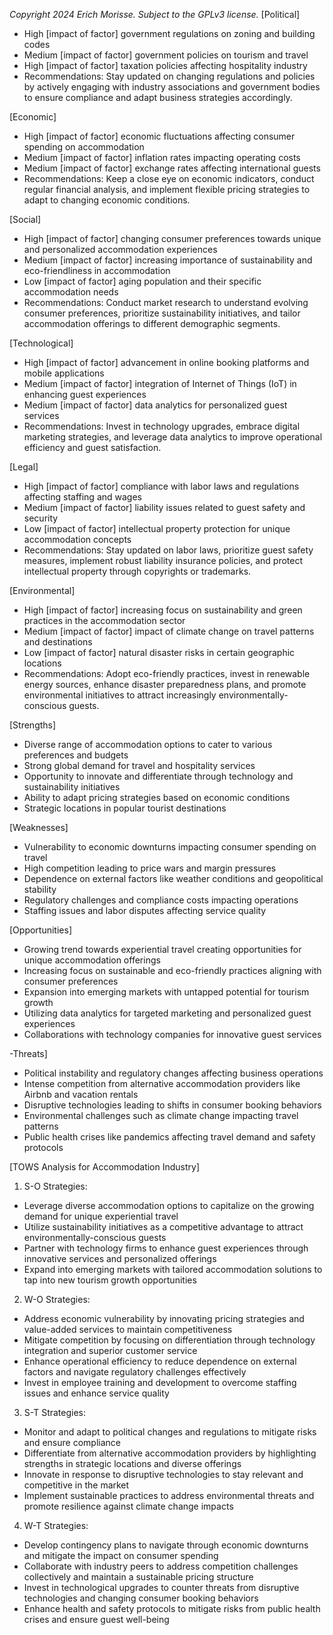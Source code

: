 *Copyright 2024 Erich Morisse.  Subject to the GPLv3 license.*
[Political]
- High [impact of factor] government regulations on zoning and building codes
- Medium [impact of factor] government policies on tourism and travel
- High [impact of factor] taxation policies affecting hospitality industry
- Recommendations: Stay updated on changing regulations and policies by actively engaging with industry associations and government bodies to ensure compliance and adapt business strategies accordingly.

[Economic]
- High [impact of factor] economic fluctuations affecting consumer spending on accommodation
- Medium [impact of factor] inflation rates impacting operating costs
- Medium [impact of factor] exchange rates affecting international guests
- Recommendations: Keep a close eye on economic indicators, conduct regular financial analysis, and implement flexible pricing strategies to adapt to changing economic conditions.

[Social]
- High [impact of factor] changing consumer preferences towards unique and personalized accommodation experiences
- Medium [impact of factor] increasing importance of sustainability and eco-friendliness in accommodation
- Low [impact of factor] aging population and their specific accommodation needs
- Recommendations: Conduct market research to understand evolving consumer preferences, prioritize sustainability initiatives, and tailor accommodation offerings to different demographic segments.

[Technological]
- High [impact of factor] advancement in online booking platforms and mobile applications
- Medium [impact of factor] integration of Internet of Things (IoT) in enhancing guest experiences
- Medium [impact of factor] data analytics for personalized guest services
- Recommendations: Invest in technology upgrades, embrace digital marketing strategies, and leverage data analytics to improve operational efficiency and guest satisfaction.

[Legal]
- High [impact of factor] compliance with labor laws and regulations affecting staffing and wages
- Medium [impact of factor] liability issues related to guest safety and security
- Low [impact of factor] intellectual property protection for unique accommodation concepts
- Recommendations: Stay updated on labor laws, prioritize guest safety measures, implement robust liability insurance policies, and protect intellectual property through copyrights or trademarks.

[Environmental]
- High [impact of factor] increasing focus on sustainability and green practices in the accommodation sector
- Medium [impact of factor] impact of climate change on travel patterns and destinations
- Low [impact of factor] natural disaster risks in certain geographic locations
- Recommendations: Adopt eco-friendly practices, invest in renewable energy sources, enhance disaster preparedness plans, and promote environmental initiatives to attract increasingly environmentally-conscious guests.

[Strengths]
- Diverse range of accommodation options to cater to various preferences and budgets
- Strong global demand for travel and hospitality services
- Opportunity to innovate and differentiate through technology and sustainability initiatives
- Ability to adapt pricing strategies based on economic conditions
- Strategic locations in popular tourist destinations

[Weaknesses]
- Vulnerability to economic downturns impacting consumer spending on travel
- High competition leading to price wars and margin pressures
- Dependence on external factors like weather conditions and geopolitical stability
- Regulatory challenges and compliance costs impacting operations
- Staffing issues and labor disputes affecting service quality

[Opportunities]
- Growing trend towards experiential travel creating opportunities for unique accommodation offerings
- Increasing focus on sustainable and eco-friendly practices aligning with consumer preferences
- Expansion into emerging markets with untapped potential for tourism growth
- Utilizing data analytics for targeted marketing and personalized guest experiences
- Collaborations with technology companies for innovative guest services

-Threats]
- Political instability and regulatory changes affecting business operations
- Intense competition from alternative accommodation providers like Airbnb and vacation rentals
- Disruptive technologies leading to shifts in consumer booking behaviors
- Environmental challenges such as climate change impacting travel patterns
- Public health crises like pandemics affecting travel demand and safety protocols

[TOWS Analysis for Accommodation Industry]

1. S-O Strategies:
- Leverage diverse accommodation options to capitalize on the growing demand for unique experiential travel
- Utilize sustainability initiatives as a competitive advantage to attract environmentally-conscious guests
- Partner with technology firms to enhance guest experiences through innovative services and personalized offerings
- Expand into emerging markets with tailored accommodation solutions to tap into new tourism growth opportunities

2. W-O Strategies:
- Address economic vulnerability by innovating pricing strategies and value-added services to maintain competitiveness
- Mitigate competition by focusing on differentiation through technology integration and superior customer service
- Enhance operational efficiency to reduce dependence on external factors and navigate regulatory challenges effectively
- Invest in employee training and development to overcome staffing issues and enhance service quality

3. S-T Strategies:
- Monitor and adapt to political changes and regulations to mitigate risks and ensure compliance
- Differentiate from alternative accommodation providers by highlighting strengths in strategic locations and diverse offerings
- Innovate in response to disruptive technologies to stay relevant and competitive in the market
- Implement sustainable practices to address environmental threats and promote resilience against climate change impacts

4. W-T Strategies:
- Develop contingency plans to navigate through economic downturns and mitigate the impact on consumer spending
- Collaborate with industry peers to address competition challenges collectively and maintain a sustainable pricing structure
- Invest in technological upgrades to counter threats from disruptive technologies and changing consumer booking behaviors
- Enhance health and safety protocols to mitigate risks from public health crises and ensure guest well-being

